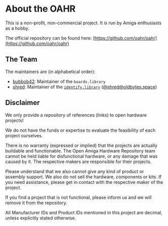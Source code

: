 # About the OAHR

This is a non-profit, non-commercial project. It is run by Amiga enthusiasts as a hobby.

The official repository can be found here: [https://github.com/oahr/oahr](https://github.com/oahr/oahr)

## The Team

The maintainers are (in alphabetical order):

* [bubbob42](https://github.com/bubbob42): Maintainer of the `boards.library`
* [shred](https://github.com/shred): Maintainer of the [`identify.library`](https://github.com/shred/identify) ([@shred@oldbytes.space](https://oldbytes.space/@shred))

## Disclaimer

We only provide a repository of references (links) to open hardware projects!

We do not have the funds or expertise to evaluate the feasibility of each project ourselves.

There is no warranty (expressed or implied) that the projects are actually buildable and functionable. The Open Amiga Hardware Repository team cannot be held liable for disfunctional hardware, or any damage that was caused by it. The respective makers are responsible for their projects.

Please understand that we also cannot give any kind of product or assembly support. We also do not sell the hardware, components or kits. If you need assistance, please get in contact with the respective maker of the project.

If you find a project that is not functional, please inform us and we will remove it from the repository.

All Manufacturer IDs and Product IDs mentioned in this project are decimal, unless explicitly stated otherwise.
